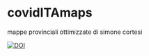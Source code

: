 # covidITAmaps

mappe provinciali ottimizzate di simone cortesi

[![DOI](https://zenodo.org/badge/DOI/10.5281/zenodo.3757756.svg)](https://doi.org/10.5281/zenodo.3757756)

